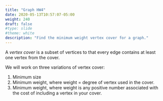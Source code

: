 ```yaml
---
title: "Graph HW4"
date: 2020-05-13T10:57:07-05:00
weight: 240
draft: false
#type: slide
#theme: white
description: "Find the minimum weight vertex cover for a graph."
---
```


A _vertex cover_ is a subset of vertices to that every edge contains
at least one vertex from the cover.

We will work on three variations of vertex cover:

1. Minimum size 
2. Minimum weight, where weight = degree of vertex used in the cover.
3. Minimum weight, where weight is any positive number associated with
   the cost of including a vertex in your cover.
   
